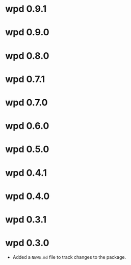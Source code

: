 # wpd 0.9.1

# wpd 0.9.0

# wpd 0.8.0

# wpd 0.7.1

# wpd 0.7.0

# wpd 0.6.0

# wpd 0.5.0

# wpd 0.4.1

# wpd 0.4.0

# wpd 0.3.1

# wpd 0.3.0

* Added a `NEWS.md` file to track changes to the package.
